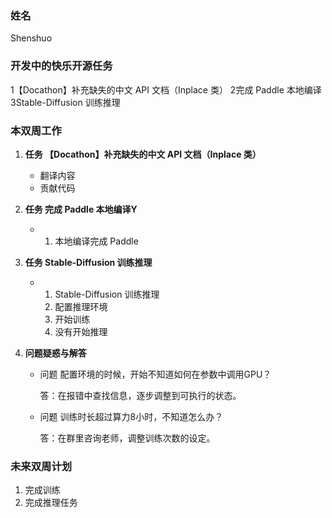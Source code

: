### 姓名

Shenshuo

### 开发中的快乐开源任务
1【Docathon】补充缺失的中文 API 文档（Inplace 类）
2完成 Paddle 本地编译
3Stable-Diffusion 训练推理 

### 本双周工作

1. **任务 【Docathon】补充缺失的中文 API 文档（Inplace 类）**

   - 翻译内容
   - 贡献代码

2. **任务 完成 Paddle 本地编译Y**

   -
     1. 本地编译完成 Paddle
     
3. **任务 Stable-Diffusion 训练推理**

   -
     1. Stable-Diffusion 训练推理
     2. 配置推理环境
     3. 开始训练
     4. 没有开始推理
     
4. **问题疑惑与解答**

   - 问题 配置环境的时候，开始不知道如何在参数中调用GPU？

     答：在报错中查找信息，逐步调整到可执行的状态。

   - 问题 训练时长超过算力8小时，不知道怎么办？

     答：在群里咨询老师，调整训练次数的设定。

### 未来双周计划

1. 完成训练
2. 完成推理任务

